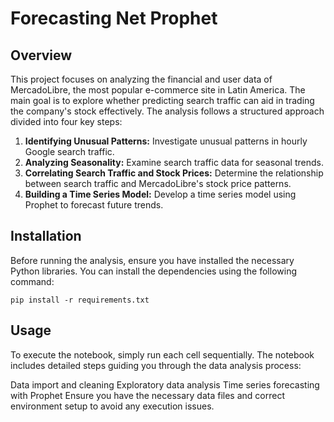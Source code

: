 # Forecasting Net Prophet
## Overview
This project focuses on analyzing the financial and user data of MercadoLibre, the most popular e-commerce site in Latin America. The main goal is to explore whether predicting search traffic can aid in trading the company's stock effectively. The analysis follows a structured approach divided into four key steps:

1.  **Identifying Unusual Patterns:** Investigate unusual patterns in hourly Google search traffic.
2.  **Analyzing Seasonality:** Examine search traffic data for seasonal trends.
3.  **Correlating Search Traffic and Stock Prices:** Determine the relationship between search traffic and MercadoLibre's stock price patterns.
4.  **Building a Time Series Model:** Develop a time series model using Prophet to forecast future trends.

## Installation
Before running the analysis, ensure you have installed the necessary Python libraries. You can install the dependencies using the following command:

`pip install -r requirements.txt`

## Usage
To execute the notebook, simply run each cell sequentially. The notebook includes detailed steps guiding you through the data analysis process:

Data import and cleaning
Exploratory data analysis
Time series forecasting with Prophet
Ensure you have the necessary data files and correct environment setup to avoid any execution issues.
